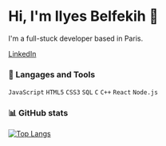 # Hi, I'm Ilyes Belfekih :wave:
I'm a full-stuck developer based in Paris.

[LinkedIn](https://www.linkedin.com/in/ilyes-belfekih-855295182/)


### :wrench: Langages and Tools

<code>JavaScript</code>
<code>HTML5</code>
<code>CSS3</code>
<code>SQL</code>
<code>C</code>
<code>C++</code>
<code>React</code>
<code>Node.js</code>

### 📊 GitHub stats

[![Top Langs](https://github-readme-stats.vercel.app/api/top-langs/?username=Ilyes98&layout=compact)](https://github.com/anuraghazra/github-readme-stats)

